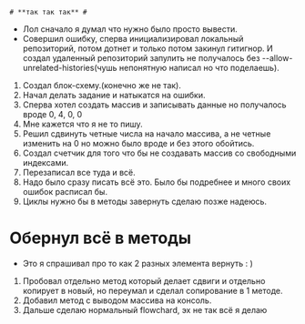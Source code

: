     # **так так так** #
* Лол сначало я думал что нужно было просто вывести.
* Совершил ошибку, сперва инициализировал локальный репозиторий, потом дотнет
и только потом закинул гитигнор. И создал удаленный репозиторий запулить не получалось без --allow-unrelated-histories(чушь непонятную написал но что поделаешь).

1. Создал блок-схему.(конечно же не так).
2. Начал делать задание и натыкатся на ошибки.
3. Сперва хотел создать массив и записывать данные но получалось вроде 0, 4, 0, 0
4. Мне кажется что я не то пишу.
5. Решил сдвинуть четные числа на начало массива, а не четные изменить на 0 но можно было вроде и без этого обойтись.
6. Создал счетчик для того что бы не создавать массив со свободными индексами.
7. Перезаписал все туда и всё.
8. Надо было сразу писать всё это. Было бы подребнее и много своих ошибок расписал бы.
9. Циклы нужно бы в методы завернуть сделаю позже надеюсь.

# Обернул всё в методы

* Это я спрашивал про то как 2 разных элемента вернуть : )
1. Пробовал отдельно метод который делает сдвиги и отдельно копирует в новый, но переумал и сделал сопирование в 1 методе.
2. Добавил метод с выводом массива на консоль.
3. Дальше сделаю нормальный flowchard, эх не так всё я делаю